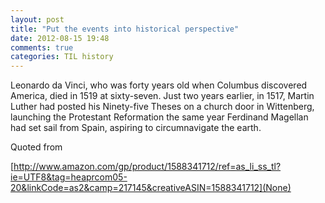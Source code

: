 ```yaml
---
layout: post
title: "Put the events into historical perspective"
date: 2012-08-15 19:48
comments: true
categories: TIL history
---
```


Leonardo da Vinci, who was forty years old when Columbus discovered America, died in 1519 at sixty-seven. Just two years earlier, in 1517, Martin Luther had posted his Ninety-five Theses on a church door in Wittenberg, launching the Protestant Reformation the same year Ferdinand Magellan had set sail from Spain, aspiring to circumnavigate the earth.


Quoted from 

[http://www.amazon.com/gp/product/1588341712/ref=as_li_ss_tl?ie=UTF8&tag=heaprcom05-20&linkCode=as2&camp=217145&creativeASIN=1588341712](None)

